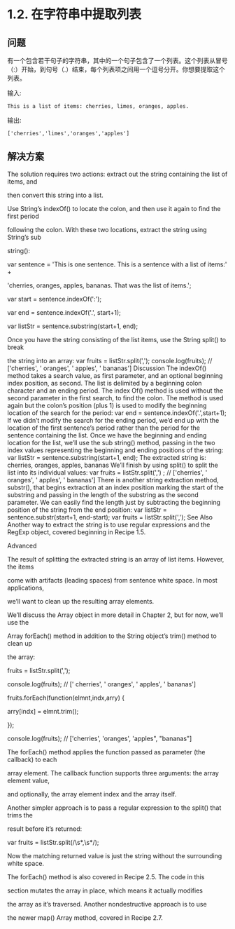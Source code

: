 # 1.2. 在字符串中提取列表

## 问题

有一个包含若干句子的字符串，其中的一个句子包含了一个列表。这个列表从冒号（:）开始，到句号（.）结束，每个列表项之间用一个逗号分开。你想要提取这个列表。

输入:
```
This is a list of items: cherries, limes, oranges, apples.
```
输出:
```
['cherries','limes','oranges','apples']
```
## 解决方案

The solution requires two actions: extract out the string containing the list of items, and

then convert this string into a list.

Use String’s indexOf() to locate the colon, and then use it again to find the first period

following the colon. With these two locations, extract the string using String’s sub

string():

var sentence = 'This is one sentence. This is a sentence with a list of items:' +

'cherries, oranges, apples, bananas. That was the list of items.';

var start = sentence.indexOf(':');

var end = sentence.indexOf('.', start+1);

var listStr = sentence.substring(start+1, end);

Once you have the string consisting of the list items, use the String split() to break

the string into an array:
var fruits = listStr.split(',');
console.log(fruits); // ['cherries', ' oranges', ' apples', ' bananas']
Discussion
The indexOf() method takes a search value, as first parameter, and an optional beginning
index position, as second.
The list is delimited by a beginning colon character and an ending period. The index
Of() method is used without the second parameter in the first search, to find the colon.
The method is used again but the colon’s position (plus 1) is used to modify the beginning
location of the search for the period:
var end = sentence.indexOf('.',start+1);
If we didn’t modify the search for the ending period, we’d end up with the location of
the first sentence’s period rather than the period for the sentence containing the list.
Once we have the beginning and ending location for the list, we’ll use the sub
string() method, passing in the two index values representing the beginning and ending
positions of the string:
var listStr = sentence.substring(start+1, end);
The extracted string is:
cherries, oranges, apples, bananas
We’ll finish by using split() to split the list into its individual values:
var fruits = listStr.split(',') ; // ['cherries', ' oranges',
' apples', ' bananas']
There is another string extraction method, substr(), that begins extraction at an index
position marking the start of the substring and passing in the length of the substring as
the second parameter. We can easily find the length just by subtracting the beginning
position of the string from the end position:
var listStr = sentence.substr(start+1, end-start);
var fruits = listStr.split(',');
See Also
Another way to extract the string is to use regular expressions and the RegExp object,
covered beginning in Recipe 1.5.

Advanced

The result of splitting the extracted string is an array of list items. However, the items

come with artifacts (leading spaces) from sentence white space. In most applications,

we’ll want to clean up the resulting array elements.

We’ll discuss the Array object in more detail in Chapter 2, but for now, we’ll use the

Array forEach() method in addition to the String object’s trim() method to clean up

the array:

fruits = listStr.split(',');

console.log(fruits); // [' cherries', ' oranges', ' apples', ' bananas']

fruits.forEach(function(elmnt,indx,arry) {

arry[indx] = elmnt.trim();

});

console.log(fruits); // ['cherries', 'oranges', 'apples", "bananas"]

The forEach() method applies the function passed as parameter (the callback) to each

array element. The callback function supports three arguments: the array element value,

and optionally, the array element index and the array itself.

Another simpler approach is to pass a regular expression to the split() that trims the

result before it’s returned:

var fruits = listStr.split(/\s*,\s*/);

Now the matching returned value is just the string without the surrounding white space.

The forEach() method is also covered in Recipe 2.5. The code in this

section mutates the array in place, which means it actually modifies

the array as it’s traversed. Another nondestructive approach is to use

the newer map() Array method, covered in Recipe 2.7.
